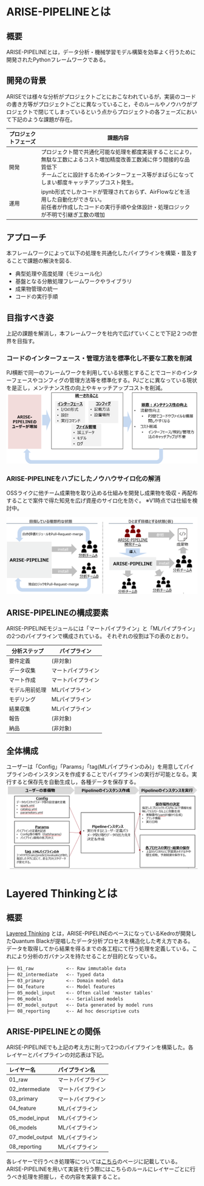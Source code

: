 # ARISE-PIPELINEとは

## 概要
ARISE-PIPELINEとは，データ分析・機械学習モデル構築を効率よく行うために開発されたPythonフレームワークである。

## 開発の背景
ARISEでは様々な分析がプロジェクトごとにおこなわれているが，実装のコードの書き方等がプロジェクトごとに異なっていること，そのルールやノウハウがプロジェクトで閉じてしまっているという点からプロジェクトの各フェーズにおいて下記のような課題が存在。

| プロジェクトフェーズ | 課題内容 |
| ---- | ---- |
| 開発 | プロジェクト間で共通化可能な処理を都度実装することにより，無駄な工数によるコスト増加精度改善工数減に伴う間接的な品質低下<br>チームごとに設計するためインターフェース等がまばらになってしまい都度キャッチアップコスト発生。 |
| 運用 |ipynb形式でしかコードが管理されておらず、AirFlowなどを活用した自動化ができない。<br>前任者が作成したコードの実行手順や全体設計・処理ロジックが不明で引継ぎ工数の増加  |

## アプローチ
本フレームワークによって以下の処理を共通化したパイプラインを構築・普及することで課題の解決を図る.

- 典型処理や高度処理（モジュール化）
- 基盤となる分散処理フレームワークやライブラリ
- 成果物管理の統一
- コードの実行手順

## 目指すべき姿
上記の課題を解消し，本フレームワークを社内で広げていくことで下記２つの世界を目指す。

### コードのインターフェース・管理方法を標準化し不要な工数を削減
PJ横断で同一のフレームワークを利用している状態とすることでコードのインターフェースやコンフィグの管理方法等を標準化する。PJごとに異なっている現状を是正し，メンテナンス性の向上やキャッチアップコストを削減。
![標準化で目指す世界](tobe1_standardization.png)

### ARISE-PIPELINEをハブにしたノウハウサイロ化の解消
OSSライクに他チーム成果物を取り込める仕組みを開発し成果物を吸収・再配布することで案件で得た知見を広げ資産のサイロ化を防ぐ。
※V1時点では仕組を検討中。

![ノウハウの共有](tobe2_knowledge_cycle.png)
## ARISE-PIPELINEの構成要素
ARISE-PIPELINEモジュールには「マートパイプライン」と「MLパイプライン」の2つのパイプラインで構成されている。
それぞれの役割は下の表のとおり。

| 分析ステップ | パイプライン |
| ---- | ---- |
| 要件定義 | (非対象) |
| データ収集 | マートパイプライン |
| マート作成 | マートパイプライン |
| モデル用前処理 | MLパイプライン |
| モデリング | MLパイプライン |
| 結果収集 | MLパイプライン |
| 報告 | (非対象) |
| 納品 | (非対象) |

## 全体構成
ユーザーは「Config」「Params」「tag(MLパイプラインのみ)」を用意してパイプラインのインスタンスを作成することでパイプラインの実行が可能となる。実行すると保存先を自動生成し，各種データを保存する。
 ![全体構成](architect.png)

# Layered Thinkingとは
## 概要
[Layered Thinking](https://towardsdatascience.com/the-importance-of-layered-thinking-in-data-engineering-a09f685edc7 "The importance of layered thinking in data engineering")
とは，ARISE-PIPELINEのベースになっているKedroが開発したQuantum Blackが提唱したデータ分析プロセスを構造化した考え方である。データを取得してから結果を得るまでの各工程にて行う処理を定義している。これにより分析のガバナンスを持たせることが目的となっている。
```
├── 01_raw            <-- Raw immutable data
├── 02_intermediate   <-- Typed data
├── 03_primary        <-- Domain model data
├── 04_feature        <-- Model features
├── 05_model_input    <-- Often called 'master tables'
├── 06_models         <-- Serialised models
├── 07_model_output   <-- Data generated by model runs
├── 08_reporting      <-- Ad hoc descriptive cuts
```

## ARISE-PIPELINEとの関係
ARISE-PIPELINEでも上記の考え方に則って2つのパイプラインを構築した。各レイヤーとパイプラインの対応表は下記。

| レイヤー名     | パイプライン名    |
|:-----------    |:------------    |
| 01_raw         |マートパイプライン |
| 02_intermediate|マートパイプライン |
| 03_primary     |マートパイプライン |
| 04_feature     |MLパイプライン    |
| 05_model_input |MLパイプライン    |
| 06_models      |MLパイプライン    |
| 07_model_output|MLパイプライン    |
| 08_reporting   |MLパイプライン    |

各レイヤーで行うべき処理等については[こちら](https://ariseanalytics.atlassian.net/wiki/spaces/CADMAULTVWG/pages/2903474412
"The importance of layered thinking in data engineering")のページに記載している。ARISE-PIPELINEを用いて実装を行う際にはこちらのルールにレイヤーごとに行うべき処理を把握し，その内容を実装すること。

